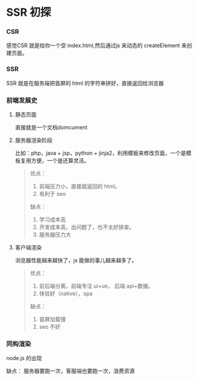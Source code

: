 # SSR 初探

### CSR

感觉CSR 就是给你一个空 index.html,然后通过js 来动态的 createElement 来创建页面。

### SSR

SSR 就是在服务端把首屏的 html 的字符串拼好，直接返回给浏览器

### 前端发展史

1. 静态页面

   直接就是一个文档domcument

2. 服务器渲染阶段

   比如：php，java  + jsp，python + jinja2，利用模板来修改页面，一个是模板复用方便，一个是还算灵活。

   > 优点：
   >
   > 1. 前端压力小，直接就返回的 html。
   > 2. 有利于 seo
   >
   > 缺点：
   >
   > 1. 学习成本高
   > 2. 开发成本高，出问题了，也不太好排查。
   > 3. 服务器压力大

3. 客户端渲染

   浏览器性能越来越快了，js 能做的事儿越来越多了。

   > 优点： 
   >
   > 1. 前后端分离，前端专注 ui+ue， 后端 api+数据。
   > 2. 体验好（native），spa
   >
   > 缺点：
   >
   > 1. 首屏加载慢
   > 2. seo 不好

### 同构渲染

node.js 的出现

缺点： 服务器要跑一次，客服端也要跑一次，浪费资源